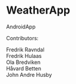 # WeatherApp
AndroidApp

Contributors:  
  
Fredrik Ravndal  
Fredrik Hulaas  
Ola Bredviken  
Håvard Betten  
John Andre Husby  
